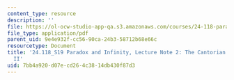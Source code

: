 ```yaml
---
content_type: resource
description: ''
file: https://ol-ocw-studio-app-qa.s3.amazonaws.com/courses/24-118-paradox-and-infinity-spring-2019/7bb4a920d07ecd264c3814db430f87d3_MIT24_118S19_LecNote2.pdf
file_type: application/pdf
parent_uid: 9e4e932f-cc56-90ca-24b3-58712b68e66c
resourcetype: Document
title: '24.118_S19 Paradox and Infinity, Lecture Note 2: The Cantorian Theory of Size
  II'
uid: 7bb4a920-d07e-cd26-4c38-14db430f87d3
---
```

